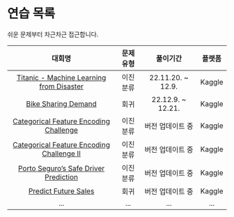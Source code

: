 # 연습 목록

쉬운 문제부터 차근차근 접근합니다.

|대회명|문제유형|풀이기간|플랫폼|
|:-:|:-:|:-:|:-:|
|[Titanic - Machine Learning from Disaster](https://www.kaggle.com/competitions/titanic)|이진분류|22.11.20. ~ 12.9.|Kaggle|
|[Bike Sharing Demand](https://www.kaggle.com/competitions/bike-sharing-demand)|회귀|22.12.9. ~ 12.21.|Kaggle|
|[Categorical Feature Encoding Challenge](https://www.kaggle.com/c/cat-in-the-dat)|이진분류|버전 업데이트 중|Kaggle|
|[Categorical Feature Encoding Challenge II](https://www.kaggle.com/competitions/cat-in-the-dat-ii/code)|이진분류|버전 업데이트 중|Kaggle|
|[Porto Seguro’s Safe Driver Prediction](https://www.kaggle.com/c/porto-seguro-safe-driver-prediction)|이진분류|버전 업데이트 중|Kaggle|
|[Predict Future Sales](https://www.kaggle.com/c/competitive-data-science-predict-future-sales)|회귀|버전 업데이트 중|Kaggle|
|...|...|...|...|
